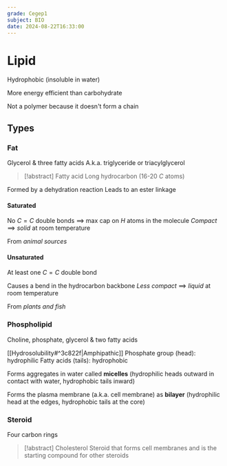 ```yaml
---
grade: Cegep1
subject: BIO
date: 2024-08-22T16:33:00
---
```


# Lipid

Hydrophobic (insoluble in water)

More energy efficient than carbohydrate

Not a polymer because it doesn't form a chain

## Types

### Fat

Glycerol & three fatty acids
A.k.a. triglyceride or triacylglycerol

> [!abstract] Fatty acid
> Long hydrocarbon (16-20 $C$ atoms)

Formed by a dehydration reaction
Leads to an ester linkage

#### Saturated

No $C=C$ double bonds $\implies$ max cap on $H$ atoms in the molecule
*Compact* $\implies$ *solid* at room temperature

From *animal sources*

#### Unsaturated

At least one $C=C$ double bond

Causes a bend in the hydrocarbon backbone
*Less compact* $\implies$ *liquid* at room temperature

From *plants and fish*

### Phospholipid

Choline, phosphate, glycerol & two fatty acids

[[Hydrosolubility#^3c822f|Amphipathic]]
Phosphate group (head): hydrophilic
Fatty acids (tails): hydrophobic

Forms aggregates in water called **micelles** (hydrophilic heads outward in contact with water, hydrophobic tails inward)

Forms the plasma membrane (a.k.a. cell membrane) as **bilayer** (hydrophilic head at the edges, hydrophobic tails at the core)

### Steroid

Four carbon rings

> [!abstract] Cholesterol
> Steroid that forms cell membranes and is the starting compound for other steroids
